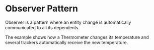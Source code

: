 # Observer Pattern

Observer is a pattern where an entity change is automatically communicated to all its dependents.

The example shows how a Thermometer changes its temperature and several trackers automatically receive the new temperature.